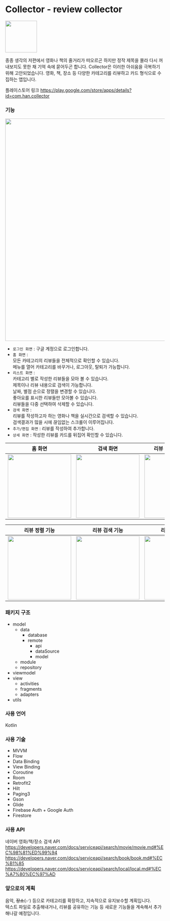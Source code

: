 # Collector - review collector
<img src="https://user-images.githubusercontent.com/81304917/183879854-abe70d07-488d-4871-86d1-477848ffe94b.png" width="100">  

종종 생각의 저편에서 영화나 책의 줄거리가 떠오르곤 하지만 정작 제목을 몰라 다시 꺼내보지도 못한 채 기억 속에 묻어두곤 합니다. Collector은 이러한 아쉬움을 극복하기 위해 고안되었습니다. 영화, 책, 장소 등 다양한 카테고리를 리뷰하고 카드 형식으로 수집하는 앱입니다.

플레이스토어 링크 https://play.google.com/store/apps/details?id=com.han.collector

### 기능
<img src="https://user-images.githubusercontent.com/81304917/180639588-0c882de1-3a45-440e-b739-d91a31c58c17.png" width="700">

- `로그인 화면` : 구글 계정으로 로그인합니다.  
- `홈 화면` :   
모든 카테고리의 리뷰들을 전체적으로 확인할 수 있습니다.  
메뉴를 열어 카테고리를 바꾸거나, 로그아웃, 탈퇴가 가능합니다.  
- `리스트 화면` :   
카테고리 별로 작성한 리뷰들을 모아 볼 수 있습니다.  
제목이나 리뷰 내용으로 검색이 가능합니다.  
날짜, 별점 순으로 정렬을 변경할 수 있습니다.  
좋아요를 표시한 리뷰들만 모아볼 수 있습니다.  
리뷰들을 다중 선택하여 삭제할 수 있습니다.
- `검색 화면` :   
리뷰를 작성하고자 하는 영화나 책을 실시간으로 검색할 수 있습니다.  
검색결과가 많을 시에 끊임없는 스크롤이 이루어집니다.
- `추가/편집 화면` : 리뷰를 작성하여 추가합니다.
- `상세 화면` : 작성한 리뷰를 카드를 뒤집어 확인할 수 있습니다. 


|**홈 화면**  |**검색 화면** |**리뷰 추가 + 상세화면**  |**리뷰 사진 추가 기능**  |
|---|---|---|---|
|<img src="https://user-images.githubusercontent.com/81304917/183877556-deb69fc5-0864-42b8-9a1b-81d08f9b1440.jpg" width="200">|<img src="https://user-images.githubusercontent.com/81304917/183876311-6fa9caf0-2921-4343-a5d4-6eb261757a9a.gif" width="200"> |<img src="https://user-images.githubusercontent.com/81304917/183876983-6d26bfd2-2dd9-459e-9f2d-aab1e38bccda.gif" width="200"> |<img src="https://user-images.githubusercontent.com/81304917/183875788-1b506491-7360-460f-8151-139c0f9a8560.gif" width="200"> |  

|**리뷰 정렬 기능** |**리뷰 검색 기능**  |**리뷰 삭제 기능**   |
|---|---|---|
|<img src="https://user-images.githubusercontent.com/81304917/183876133-49718758-12b9-4149-b3b3-7e80d507f735.gif" width="200"> |<img src="https://user-images.githubusercontent.com/81304917/183877170-e5cda4dc-25be-4731-a0a3-f990584ad81f.gif" width="200"> |<img src="https://user-images.githubusercontent.com/81304917/183876027-fc99ee7a-ccd8-4de0-8f33-002315a7d9d6.gif" width="200"> |
 
    

### 패키지 구조
- model
  - data
    - database
    - remote
        - api
        - dataSource
        - model
  - module
  - repository
- viewmodel
- view
  - activities
  - fragments
  - adapters
- utils

### 사용 언어
Kotlin

### 사용 기술
- MVVM
- Flow
- Data Binding
- View Binding
- Coroutine
- Room
- Retrofit2
- Hilt
- Paging3
- Gson
- Glide
- Firebase Auth + Google Auth
- Firestore  

### 사용 API
네이버 영화/책/장소 검색 API  
https://developers.naver.com/docs/serviceapi/search/movie/movie.md#%EC%98%81%ED%99%94  
https://developers.naver.com/docs/serviceapi/search/book/book.md#%EC%B1%85  
https://developers.naver.com/docs/serviceapi/search/local/local.md#%EC%A7%80%EC%97%AD



### 앞으로의 계획  
음악, ~~장소~~(✅) 등으로 카테고리를 확장하고, 지속적으로 유지보수할 계획입니다.  
텍스트 파일로 추출해내거나, 리뷰를 공유하는 기능 등 새로운 기능들을 계속해서 추가해나갈 예정입니다.
